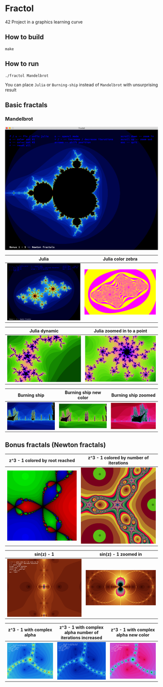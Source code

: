 # Fractol
42 Project in a graphics learning curve

## How to build

```
make
```

## How to run

```
./fractol Mandelbrot
```

You can place `Julia` or `Burning-ship` instead of `Mandelbrot` with unsurprising result

## Basic fractals

### Mandelbrot
![Mandelbrot](screen_shots/mandelbrot.png)

| Julia  | Julia color zebra |
| ------------- | ------------- |
| ![Julia](screen_shots/julia.png)  | ![Julia zebra](screen_shots/julia_color_zebra.png)  |

| Julia dynamic  | Julia zoomed in to a point |
| ------------- | ------------- |
| ![Julia dynamic](screen_shots/julia_dynamic.png)  | ![Julia zoomed in](screen_shots/julia_zoomed_into_point.png)  |

| Burning ship  | Burning ship new color | Burning ship zoomed |
| ------------- | ------------- | ------------- |
| ![Burning ship](screen_shots/burning-ship.png)  | ![Burning ship color 3](screen_shots/burning-ship_color_3.png)  | ![Burning ship color 2 zoomed](screen_shots/burning-ship_zoomed_color_2.png)  |

## Bonus fractals (Newton fractals)

| z^3 - 1 colored by root reached  | z^3 - 1 colored by number of iterations |
| ------------- | ------------- |
| ![z^3 - 1 by root](screen_shots/newton_z^3-1_root_reached.png)  | ![z^3 - 1 by iter](screen_shots/newton_z^3-1_num_of_iter.png)  |

| sin(z) - 1 | sin(z) - 1 zoomed in |
| ------------- | ------------- |
| ![sin(z) - 1](screen_shots/newton_sin(z)-1.png )  | ![sin(z) - 1 zoomed in](screen_shots/newton_sin(z)-1_zoomed_in.png)  |

| z^3 - 1 with complex alpha  | z^3 - 1 with complex alpha number of iterations increased | z^3 - 1 with complex alpha new color |
| ------------- | ------------- | ------------- |
| ![z^3 - 1 complex alpha](screen_shots/newton_z^3-1_complex_alpha.png) | ![z^3 - 1 complex alpha increased](screen_shots/newton_z^3-1_num_of_iter_increased.png)  |  ![z^3 - 1 complex alpha new color](screen_shots/newton_z^3-1_complex_alpha_color_2.png)  |

